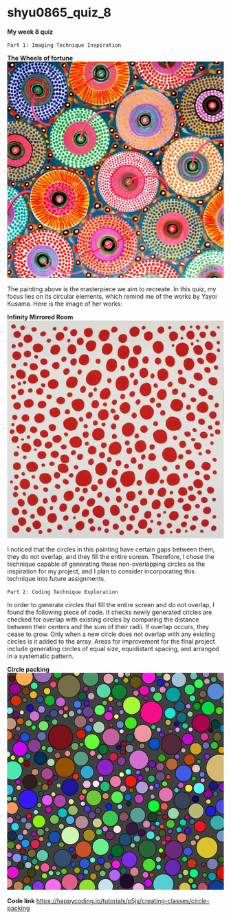 # shyu0865_quiz_8


**My week 8 quiz**

```
Part 1: Imaging Technique Inspiration
```

**The Wheels of fortune**
![The Wheels of fortune](readmeimages/Pacita_Abad_Wheels_of_fortune.jpg)

The painting above is the masterpiece we aim to recreate. In this quiz, my focus lies on its circular elements, which remind me of the works by Yayoi Kusama. Here is the image of her works:

**Infinity Mirrored Room**
![the spots](readmeimages/spots.jpeg)

I noticed that the circles in this painting have certain gaps between them, they do not overlap, and they fill the entire screen. Therefore, I chose the technique capable of generating these non-overlapping circles as the inspiration for my project, and I plan to consider incorporating this technique into future assignments.




```
Part 2: Coding Technique Exploration
```

In order to generate circles that fill the entire screen and do not overlap, I found the following piece of code. It checks newly generated circles are checked for overlap with existing circles by comparing the distance between their centers and the sum of their radii. If overlap occurs, they cease to grow. Only when a new circle does not overlap with any existing circles is it added to the array. Areas for improvement for the final project include generating circles of equal size, equidistant spacing, and arranged in a systematic pattern.

**Circle packing**
![the circles](readmeimages/circle-packing-2.png)

**Code link**
https://happycoding.io/tutorials/p5js/creating-classes/circle-packing
